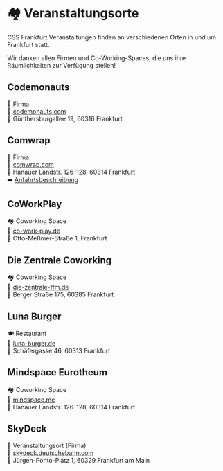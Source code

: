 # :houses: Veranstaltungsorte

CSS Frankfurt Veranstaltungen finden an verschiedenen Orten in und um Frankfurt statt.  

Wir danken allen Firmen und Co-Working-Spaces, die uns ihre Räumlichkeiten zur Verfügung stellen!

<!-- TODO: Add event space photo? -->

## Codemonauts

:office: Firma</br>
:link: [codemonauts.com](https://codemonauts.com)</br>
:round_pushpin: Günthersburgallee 19, 60316 Frankfurt</br>

## Comwrap

:office: Firma</br>
:link: [comwrap.com](https://comwrap.com)</br>
:round_pushpin: Hanauer Landstr. 126-128, 60314 Frankfurt  
:arrow_right: [Anfahrtsbeschreibung](/Anfahrtsbeschreibung-comwrap-(deutsch).pdf)

## CoWorkPlay

:houses: Coworking Space</br>
:link: [co-work-play.de](https://www.co-work-play.de)</br>
:round_pushpin: Otto-Meßmer-Straße 1, Frankfurt

## Die Zentrale Coworking

:houses: Coworking Space</br>
:link: [die-zentrale-ffm.de](https://die-zentrale-ffm.de)</br>
:round_pushpin: Berger Straße 175, 60385 Frankfurt

## Luna Burger

:plate_with_cutlery: Restaurant</br>
:link: [luna-burger.de](http://luna-burger.de)</br>
:round_pushpin: Schäfergasse 46, 60313 Frankfurt

## Mindspace Eurotheum

:houses: Coworking Space</br>
:link: [mindspace.me](https://mindspace.me/frankfurt)</br>
:round_pushpin: Hanauer Landstr. 126-128, 60314 Frankfurt


## SkyDeck

:office: Veranstaltungsort (Firma)</br>
:link: [skydeck.deutschebahn.com](https://skydeck.deutschebahn.com/)</br>
:round_pushpin: Jürgen-Ponto-Platz 1, 60329 Frankfurt am Main